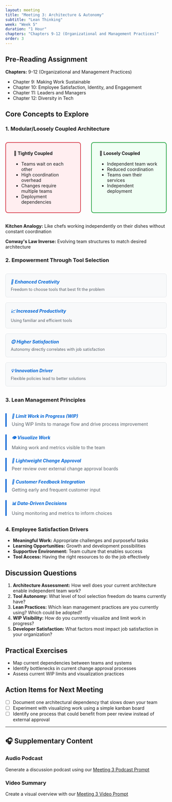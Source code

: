 ```yaml
---
layout: meeting
title: "Meeting 3: Architecture & Autonomy"
subtitle: "Lean Thinking"
week: "Week 5"
duration: "1 Hour"
chapters: "Chapters 9-12 (Organizational and Management Practices)"
order: 3
---
```


## Pre-Reading Assignment

**Chapters:** 9-12 (Organizational and Management Practices)
- Chapter 9: Making Work Sustainable
- Chapter 10: Employee Satisfaction, Identity, and Engagement
- Chapter 11: Leaders and Managers
- Chapter 12: Diversity in Tech

## Core Concepts to Explore

### 1. Modular/Loosely Coupled Architecture

<div class="architecture-comparison">
  <div class="arch-card tightly-coupled">
    <h4>🔗 Tightly Coupled</h4>
    <ul>
      <li>Teams wait on each other</li>
      <li>High coordination overhead</li>
      <li>Changes require multiple teams</li>
      <li>Deployment dependencies</li>
    </ul>
  </div>
  
  <div class="arch-card loosely-coupled">
    <h4>🧩 Loosely Coupled</h4>
    <ul>
      <li>Independent team work</li>
      <li>Reduced coordination</li>
      <li>Teams own their services</li>
      <li>Independent deployment</li>
    </ul>
  </div>
</div>

**Kitchen Analogy:** Like chefs working independently on their dishes without constant coordination

**Conway's Law Inverse:** Evolving team structures to match desired architecture

### 2. Empowerment Through Tool Selection

<div class="autonomy-benefits">
  <div class="benefit-item">
    <h5>🎨 Enhanced Creativity</h5>
    <p>Freedom to choose tools that best fit the problem</p>
  </div>
  
  <div class="benefit-item">
    <h5>📈 Increased Productivity</h5>
    <p>Using familiar and efficient tools</p>
  </div>
  
  <div class="benefit-item">
    <h5>😊 Higher Satisfaction</h5>
    <p>Autonomy directly correlates with job satisfaction</p>
  </div>
  
  <div class="benefit-item">
    <h5>💡 Innovation Driver</h5>
    <p>Flexible policies lead to better solutions</p>
  </div>
</div>

### 3. Lean Management Principles

<div class="lean-principles">
  <div class="principle">
    <h5>🚦 Limit Work in Progress (WIP)</h5>
    <p>Using WIP limits to manage flow and drive process improvement</p>
  </div>
  
  <div class="principle">
    <h5>👁️ Visualize Work</h5>
    <p>Making work and metrics visible to the team</p>
  </div>
  
  <div class="principle">
    <h5>👥 Lightweight Change Approval</h5>
    <p>Peer review over external change approval boards</p>
  </div>
  
  <div class="principle">
    <h5>🔄 Customer Feedback Integration</h5>
    <p>Getting early and frequent customer input</p>
  </div>
  
  <div class="principle">
    <h5>📊 Data-Driven Decisions</h5>
    <p>Using monitoring and metrics to inform choices</p>
  </div>
</div>

### 4. Employee Satisfaction Drivers

- **Meaningful Work:** Appropriate challenges and purposeful tasks
- **Learning Opportunities:** Growth and development possibilities
- **Supportive Environment:** Team culture that enables success
- **Tool Access:** Having the right resources to do the job effectively

## Discussion Questions

1. **Architecture Assessment:** How well does your current architecture enable independent team work?
2. **Tool Autonomy:** What level of tool selection freedom do teams currently have?
3. **Lean Practices:** Which lean management practices are you currently using? Which could be adopted?
4. **WIP Visibility:** How do you currently visualize and limit work in progress?
5. **Developer Satisfaction:** What factors most impact job satisfaction in your organization?

## Practical Exercises

- Map current dependencies between teams and systems
- Identify bottlenecks in current change approval processes
- Assess current WIP limits and visualization practices

## Action Items for Next Meeting

- [ ] Document one architectural dependency that slows down your team
- [ ] Experiment with visualizing work using a simple kanban board
- [ ] Identify one process that could benefit from peer review instead of external approval

---

## 🎧 Supplementary Content

### Audio Podcast
Generate a discussion podcast using our [Meeting 3 Podcast Prompt](/prompts/meeting-3-podcast-prompt.md)

### Video Summary  
Create a visual overview with our [Meeting 3 Video Prompt](/prompts/meeting-3-video-prompt.md)

<style>
.architecture-comparison {
  display: grid;
  grid-template-columns: 1fr 1fr;
  gap: 2rem;
  margin: 2rem 0;
}

.arch-card {
  border: 2px solid;
  border-radius: 8px;
  padding: 1.5rem;
  background: #fff;
}

.arch-card.tightly-coupled {
  border-color: #d73a49;
  background: #ffeef0;
}

.arch-card.loosely-coupled {
  border-color: #28a745;
  background: #f0fff4;
}

.arch-card h4 {
  margin-top: 0;
  margin-bottom: 1rem;
}

.arch-card ul {
  margin-bottom: 0;
}

.autonomy-benefits {
  display: grid;
  grid-template-columns: repeat(auto-fit, minmax(250px, 1fr));
  gap: 1rem;
  margin: 2rem 0;
}

.benefit-item {
  border: 1px solid #e1e4e8;
  border-radius: 6px;
  padding: 1rem;
  background: #f8f9fa;
}

.benefit-item h5 {
  margin: 0 0 0.5rem 0;
  color: #0366d6;
}

.benefit-item p {
  margin: 0;
  color: #586069;
  font-size: 0.9em;
}

.lean-principles {
  margin: 2rem 0;
}

.principle {
  border-left: 4px solid #0366d6;
  padding-left: 1rem;
  margin: 1.5rem 0;
}

.principle h5 {
  margin: 0 0 0.5rem 0;
  color: #0366d6;
}

.principle p {
  margin: 0;
  color: #586069;
}

@media (max-width: 768px) {
  .architecture-comparison {
    grid-template-columns: 1fr;
    gap: 1rem;
  }
}
</style>